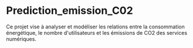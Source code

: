 # Prediction_emission_C02
 Ce projet vise à analyser et modéliser les relations entre la consommation énergétique, le nombre d'utilisateurs et les émissions de CO2 des services numériques.
